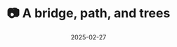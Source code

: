 ---
title: '📷 A bridge, path, and trees'
date: '2025-02-27'
image: 'https://cdn.diblasio.social/static/photos/2025/20250227_140612.jpg'
thumbnail: 'https://cdn.diblasio.social/static/photos/2025/thumbnails/20250227_140612.jpg'
alt_text: "A small wooden bridge leads to a pathway through bare trees in Huizen, Netherlands."
tags:
  - "#Photography"
  - "#Netherlands"
  - "#Huizen"
  - "#Nature"
  - "#Bridge"
  - "#NaturePhotography"
  - "#OutdoorPhotography"
  - "#Fujifilm"
  - "#XSeries"
  - "#Landscape"
description: ''
created_date: '2025-02-27'
location: "22, Anker, Stad en Lande, Huizerhoogt, Huizen, Noord-Holland, Nederland, 1276 GZ, Nederland"
exif_data: "FUJIFILM X-T20 XF27mmF2.8 (1/420 | f/5.6 | ISO 400)"
draft: false
---